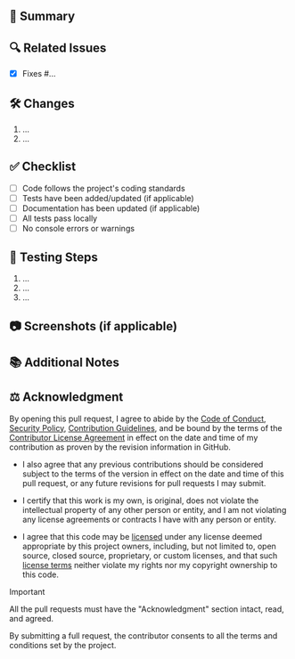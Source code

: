 ## 📌 Summary

<!-- Provide a short summary of the changes in this Pull Request -->

## 🔍 Related Issues

<!-- Did you fix any specific issues? Link related issues here using "Fixes #issue_number" or "Closes #issue_number" -->

- [x] Fixes #...

## 🛠 Changes

<!-- List the major changes in this PR -->

1. ...
2. ...

## ✅ Checklist

- [ ] Code follows the project's coding standards
- [ ] Tests have been added/updated (if applicable)
- [ ] Documentation has been updated (if applicable)
- [ ] All tests pass locally
- [ ] No console errors or warnings

## 🧪 Testing Steps

<!-- Describe how reviewers can test your changes -->

1. ...
2. ...
3. ...

## 📷 Screenshots (if applicable)

<!-- Add before/after screenshots or GIFs to help reviewers -->

## 📚 Additional Notes

<!-- Any extra information for reviewers -->

## ⚖️ Acknowledgment

<!-- [!CAUTION]
Please do not remove this section from the pull request. Otherwise, your pull request will be rejected. -->

By opening this pull request, I agree to abide by the [Code of Conduct][code_of_conduct],
[Security Policy][security], [Contribution Guidelines][contributing],
and be bound by the terms of the [Contributor License Agreement][contributor_license_agreement]
in effect on the date and time of my contribution as proven by the revision information in GitHub.

- I also agree that any previous contributions should be considered subject to the terms of the version in effect on
  the date and time of this pull request, or any future revisions for pull requests I may submit.

- I certify that this work is my own, is original, does not violate the intellectual property of any other person or
  entity, and I am not violating any license agreements or contracts I have with any person or entity.

- I agree that this code may be [licensed][license] under any license deemed appropriate by this project
  owners, including, but not limited to, open source, closed source, proprietary, or custom licenses, and that such
  [license terms][license] neither violate my rights nor my copyright ownership to this code.

> [!IMPORTANT]
>
> All the pull requests must have the "Acknowledgment" section intact, read, and agreed.
>
> By submitting a full request, the contributor consents to all the terms and conditions set by the project.

[code_of_conduct]: ../blob/main/code_of_conduct.md
[security]: ../blob/main/security.md
[contributing]: ../blob/main/contributing.md
[contributor_license_agreement]: ../blob/main/contributor_license_agreement.md
[license]: ../blob/main/license.md
